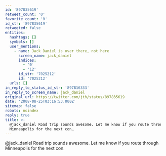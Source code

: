 ```yaml
---
id: '897835619'
retweet_count: '0'
favorite_count: '0'
id_str: '897835619'
retweeted: false
entities:
  hashtags: []
  symbols: []
  user_mentions:
    - name: Jack Daniel is over there, not here
      screen_name: jack_daniel
      indices:
        - '0'
        - '12'
      id_str: '7025212'
      id: '7025212'
  urls: []
in_reply_to_status_id_str: '897816333'
in_reply_to_screen_name: jack_daniel
original_url: https://twitter.com/jth/status/897835619
date: '2008-08-25T03:16:53.000Z'
sitemap: false
robots: noindex
reply: true
title: >-
  @jack_daniel Road trip sounds awesome. Let me know if you route through
  Minneapolis for the next con…
---
```


@jack_daniel Road trip sounds awesome. Let me know if you route through Minneapolis for the next con.